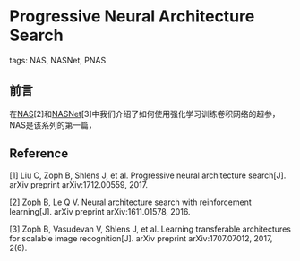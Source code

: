 # Progressive Neural Architecture Search

tags: NAS, NASNet, PNAS

## 前言

在[NAS]()[2]和[NASNet]()[3]中我们介绍了如何使用强化学习训练卷积网络的超参，NAS是该系列的第一篇，

## Reference

[1] Liu C, Zoph B, Shlens J, et al. Progressive neural architecture search[J]. arXiv preprint arXiv:1712.00559, 2017.

[2] Zoph B, Le Q V. Neural architecture search with reinforcement learning[J]. arXiv preprint arXiv:1611.01578, 2016.

[3] Zoph B, Vasudevan V, Shlens J, et al. Learning transferable architectures for scalable image recognition[J]. arXiv preprint arXiv:1707.07012, 2017, 2(6).